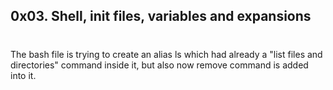 ## 0x03. Shell, init files, variables and expansions

# <o>

The bash file is trying to create an alias ls which had already a "list files and directories" command inside it, but also now remove command is added into it.
